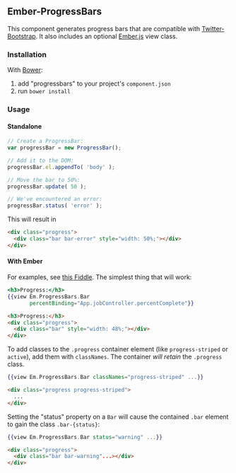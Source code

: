 ## Ember-ProgressBars

This component generates progress bars that are compatible with
[Twitter-Bootstrap](http://twitter.github.com/bootstrap/). It also includes
an optional [Ember.js](http://emberjs.com/) view class.

### Installation

With [Bower](http://twitter.github.com/bower/):

1. add "progressbars" to your project's `component.json`
1. run `bower install`

### Usage

#### Standalone

```javascript
// Create a ProgressBar:
var progressBar = new ProgressBar();

// Add it to the DOM:
progressBar.el.appendTo( 'body' );

// Move the bar to 50%:
progressBar.update( 50 );

// We've encountered an error:
progressBar.status( 'error' );
```

This will result in

```html
<div class="progress">
  <div class="bar bar-error" style="width: 50%;"></div>
</div>
```

#### With Ember

For examples, see [this Fiddle](http://jsfiddle.net/YQMWD/1/). The simplest
thing that will work:

```handlebars
<h3>Progress:</h3>
{{view Em.ProgressBars.Bar
       percentBinding="App.jobController.percentComplete"}}
```

```html
<h3>Progress:</h3>
<div class="progress">
  <div class="bar" style="width: 48%;"></div>
</div>
```

To add classes to the `.progress` container element (like `progress-striped` or
`active`), add them with `classNames`. The container *will retain* the
`.progress` class.

```handlebars
{{view Em.ProgressBars.Bar classNames="progress-striped" ...}}
```

```html
<div class="progress progress-striped">
  ...
</div>
```

Setting the "status" property on a `Bar` will cause the contained `.bar`
element to gain the class `.bar-{status}`:

```handlebars
{{view Em.ProgressBars.Bar status="warning" ...}}
```

```html
<div class="progress">
  <div class="bar bar-warning"...></div>
</div>
```
